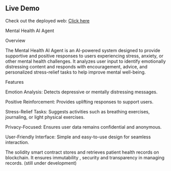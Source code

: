 ## Live Demo

Check out the deployed web: [Click here](https://healthfort.streamlit.app/)

Mental Health AI Agent

Overview

The Mental Health AI Agent is an AI-powered system designed to provide supportive and positive responses to users experiencing stress, anxiety, or other mental health challenges. It analyzes user input to identify emotionally distressing content and responds with encouragement, advice, and personalized stress-relief tasks to help improve mental well-being.

Features

Emotion Analysis: Detects depressive or mentally distressing messages.

Positive Reinforcement: Provides uplifting responses to support users.

Stress-Relief Tasks: Suggests activities such as breathing exercises, journaling, or light physical exercises.

Privacy-Focused: Ensures user data remains confidential and anonymous.

User-Friendly Interface: Simple and easy-to-use design for seamless interaction.

The solidity smart contract stores and retrieves patient health records on blockchain. It ensures immutability , security and transparency in managing records. (still under development)
